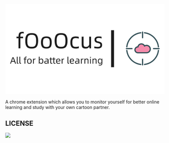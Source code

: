 <p align="center">
  <img src="img/introductionIcon.png">
</p>
<p>A chrome extension which allows you to monitor yourself for better online learning and study with your own cartoon partner.</p>

## LICENSE
<a href="LICENSE">
    <img src="https://img.shields.io/badge/License-MIT-yellow.svg">
</a>